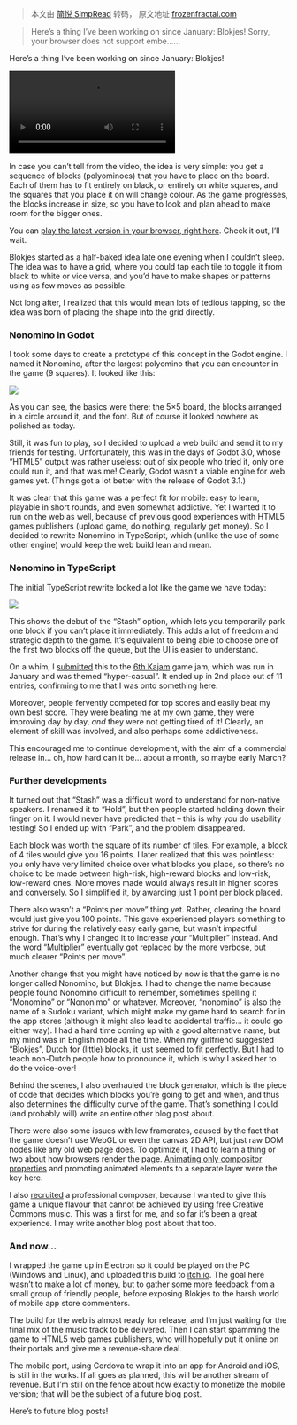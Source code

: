 > 本文由 [简悦 SimpRead](http://ksria.com/simpread/) 转码， 原文地址 [frozenfractal.com](https://frozenfractal.com/blog/2019/7/2/blokjes-the-beginning/)

> Here’s a thing I’ve been working on since January: Blokjes! Sorry, your browser does not support embe......

Here’s a thing I’ve been working on since January: Blokjes!

<video src="" control></video>

In case you can’t tell from the video, the idea is very simple: you get a sequence of blocks (polyominoes) that you have to place on the board. Each of them has to fit entirely on black, or entirely on white squares, and the squares that you place it on will change colour. As the game progresses, the blocks increase in size, so you have to look and plan ahead to make room for the bigger ones.

You can [play the latest version in your browser, right here](https://blokjes.frozenfractal.com/). Check it out, I’ll wait.

Blokjes started as a half-baked idea late one evening when I couldn’t sleep. The idea was to have a grid, where you could tap each tile to toggle it from black to white or vice versa, and you’d have to make shapes or patterns using as few moves as possible.

Not long after, I realized that this would mean lots of tedious tapping, so the idea was born of placing the shape into the grid directly.

### Nonomino in Godot

I took some days to create a prototype of this concept in the Godot engine. I named it Nonomino, after the largest polyomino that you can encounter in the game (9 squares). It looked like this:

![](https://frozenfractal.com/static/2019-07-02-nonomino-godot.png)

As you can see, the basics were there: the 5×5 board, the blocks arranged in a circle around it, and the font. But of course it looked nowhere as polished as today.

Still, it was fun to play, so I decided to upload a web build and send it to my friends for testing. Unfortunately, this was in the days of Godot 3.0, whose “HTML5” output was rather useless: out of six people who tried it, only one could run it, and that was me! Clearly, Godot wasn’t a viable engine for web games yet. (Things got a lot better with the release of Godot 3.1.)

It was clear that this game was a perfect fit for mobile: easy to learn, playable in short rounds, and even somewhat addictive. Yet I wanted it to run on the web as well, because of previous good experiences with HTML5 games publishers (upload game, do nothing, regularly get money). So I decided to rewrite Nonomino in TypeScript, which (unlike the use of some other engine) would keep the web build lean and mean.

### Nonomino in TypeScript

The initial TypeScript rewrite looked a lot like the game we have today:

![](https://frozenfractal.com/static/2019-07-02-nonomino-typescript.png)

This shows the debut of the “Stash” option, which lets you temporarily park one block if you can’t place it immediately. This adds a lot of freedom and strategic depth to the game. It’s equivalent to being able to choose one of the first two blocks off the queue, but the UI is easier to understand.

On a whim, I [submitted](https://alakajam.com/6th-kajam/549/nonomino/) this to the [6th Kajam](https://alakajam.com/6th-kajam/results) game jam, which was run in January and was themed “hyper-casual”. It ended up in 2nd place out of 11 entries, confirming to me that I was onto something here.

Moreover, people fervently competed for top scores and easily beat my own best score. They were beating me at my own game, they were improving day by day, _and_ they were not getting tired of it! Clearly, an element of skill was involved, and also perhaps some addictiveness.

This encouraged me to continue development, with the aim of a commercial release in… oh, how hard can it be… about a month, so maybe early March?

### Further developments

It turned out that “Stash” was a difficult word to understand for non-native speakers. I renamed it to “Hold”, but then people started holding down their finger on it. I would never have predicted that – this is why you do usability testing! So I ended up with “Park”, and the problem disappeared.

Each block was worth the square of its number of tiles. For example, a block of 4 tiles would give you 16 points. I later realized that this was pointless: you only have very limited choice over what blocks you place, so there’s no choice to be made between high-risk, high-reward blocks and low-risk, low-reward ones. More moves made would always result in higher scores and conversely. So I simplified it, by awarding just 1 point per block placed.

There also wasn’t a “Points per move” thing yet. Rather, clearing the board would just give you 100 points. This gave experienced players something to strive for during the relatively easy early game, but wasn’t impactful enough. That’s why I changed it to increase your “Multiplier” instead. And the word “Multiplier” eventually got replaced by the more verbose, but much clearer “Points per move”.

Another change that you might have noticed by now is that the game is no longer called Nonomino, but Blokjes. I had to change the name because people found Nonomino difficult to remember, sometimes spelling it “Monomino” or “Nononimo” or whatever. Moreover, “nonomino” is also the name of a Sudoku variant, which might make my game hard to search for in the app stores (although it might also lead to accidental traffic… it could go either way). I had a hard time coming up with a good alternative name, but my mind was in English mode all the time. When my girlfriend suggested “Blokjes”, Dutch for (little) blocks, it just seemed to fit perfectly. But I had to teach non-Dutch people how to pronounce it, which is why I asked her to do the voice-over!

Behind the scenes, I also overhauled the block generator, which is the piece of code that decides which blocks you’re going to get and when, and thus also determines the difficulty curve of the game. That’s something I could (and probably will) write an entire other blog post about.

There were also some issues with low framerates, caused by the fact that the game doesn’t use WebGL or even the canvas 2D API, but just raw DOM nodes like any old web page does. To optimize it, I had to learn a thing or two about how browsers render the page. [Animating only compositor properties](https://developers.google.com/web/fundamentals/performance/rendering/stick-to-compositor-only-properties-and-manage-layer-count) and promoting animated elements to a separate layer were the key here.

I also [recruited](https://www.reddit.com/r/gameDevClassifieds/comments/bxtc3t/need_some_relaxed_nondistracting_possibly_jazzy/) a professional composer, because I wanted to give this game a unique flavour that cannot be achieved by using free Creative Commons music. This was a first for me, and so far it’s been a great experience. I may write another blog post about that too.

### And now…

I wrapped the game up in Electron so it could be played on the PC (Windows and Linux), and uploaded this build to [itch.io](https://frozenfractal.itch.io/blokjes). The goal here wasn’t to make a lot of money, but to gather some more feedback from a small group of friendly people, before exposing Blokjes to the harsh world of mobile app store commenters.

The build for the web is almost ready for release, and I’m just waiting for the final mix of the music track to be delivered. Then I can start spamming the game to HTML5 web games publishers, who will hopefully put it online on their portals and give me a revenue-share deal.

The mobile port, using Cordova to wrap it into an app for Android and iOS, is still in the works. If all goes as planned, this will be another stream of revenue. But I’m still on the fence about how exactly to monetize the mobile version; that will be the subject of a future blog post.

Here’s to future blog posts!